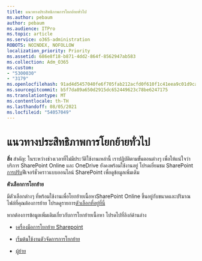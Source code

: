 ```yaml
---
title: แนวทางประสิทธิภาพการโยกย้ายทั่วไป
ms.author: pebaum
author: pebaum
ms.audience: ITPro
ms.topic: article
ms.service: o365-administration
ROBOTS: NOINDEX, NOFOLLOW
localization_priority: Priority
ms.assetid: 686e8f18-b871-4dd2-864f-8562947ab583
ms.collection: Adm_O365
ms.custom:
- "5300030"
- "3179"
ms.openlocfilehash: 91ad4d5457040fe6f705fab212acfd0f610f1c41eea9c01d9cab80439607292c
ms.sourcegitcommit: b5f7da89a650d2915dc652449623c78be6247175
ms.translationtype: MT
ms.contentlocale: th-TH
ms.lasthandoff: 08/05/2021
ms.locfileid: "54057049"
---
```

# <a name="general-migration-performance-guidance"></a>แนวทางประสิทธิภาพการโยกย้ายทั่วไป


**สิ่ง** สําคัญ: ในระหว่างช่วงเวลาที่ไม่มีประวัติใช้งานเหล่านี้ เราปฏิบัติตามขั้นตอนต่างๆ เพื่อให้แน่ใจว่าบริการ SharePoint Online และ OneDrive ยังคงพร้อมใช้งานอยู่ โปรดเยี่ยมชม SharePoint [การปรับ](https://aka.ms/ODSPAdjustments)ฟีเจอร์ชั่วคราวแบบออนไลน์ SharePoint เพื่อดูข้อมูลเพิ่มเติม

**ตัวเลือกการโยกย้าย**

มีตัวเลือกต่างๆ ที่พร้อมใช้งานเพื่อโยกย้ายเนื้อหาSharePoint Online ขึ้นอยู่กับขนาดและปริมาณไฟล์ที่คุณต้องการย้าย โปรดดูรายการ[ตัวเลือกที่อยู่ที่นี่](https://docs.microsoft.com/sharepointmigration/migrate-to-sharepoint-online)

หากต้องการข้อมูลเพิ่มเติมเกี่ยวกับการโยกย้ายเนื้อหา โปรดไปที่ลิงก์ด้านล่าง

- [เครื่องมือการโยกย้าย Sharepoint](https://docs.microsoft.com/sharepointmigration/introducing-the-sharepoint-migration-tool)

- [เริ่มต้นใช้งานตัวจัดการการโยกย้าย](https://docs.microsoft.com/sharepointmigration/mm-get-started)

- [ผู้ย้าย](https://mover.io/)
